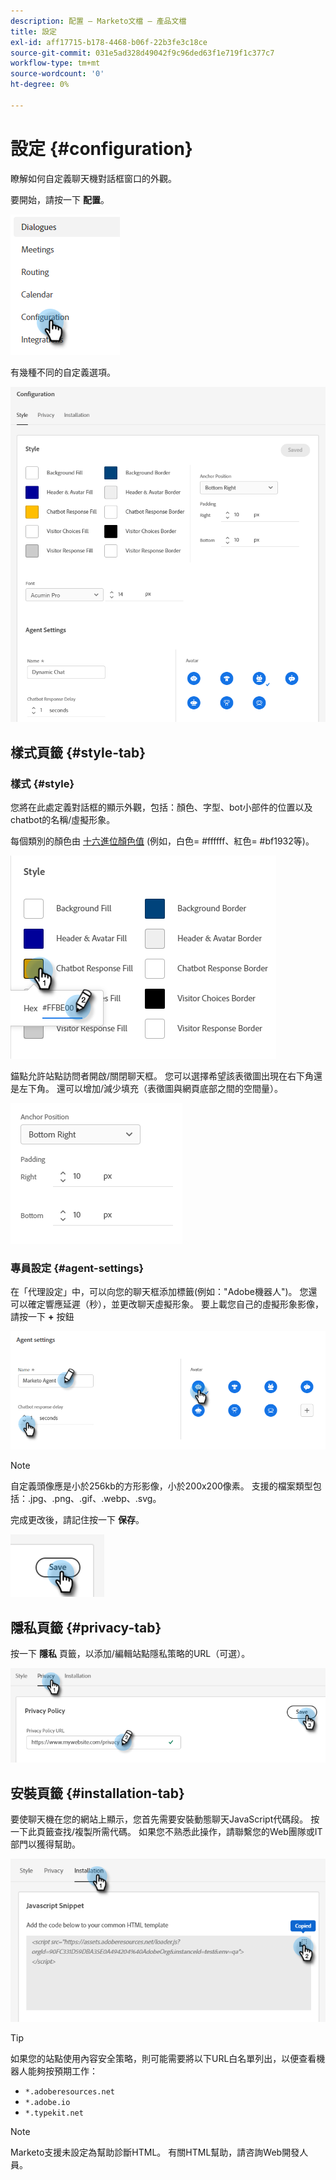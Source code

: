 ```yaml
---
description: 配置 — Marketo文檔 — 產品文檔
title: 設定
exl-id: aff17715-b178-4468-b06f-22b3fe3c18ce
source-git-commit: 031e5ad328d49042f9c96ded63f1e719f1c377c7
workflow-type: tm+mt
source-wordcount: '0'
ht-degree: 0%

---
```


# 設定 {#configuration}

瞭解如何自定義聊天機對話框窗口的外觀。

要開始，請按一下 **配置**。

![](assets/configuration-1.png)

有幾種不同的自定義選項。

![](assets/configuration-2.png)

## 樣式頁籤 {#style-tab}

### 樣式 {#style}

您將在此處定義對話框的顯示外觀，包括：顏色、字型、bot小部件的位置以及chatbot的名稱/虛擬形象。

每個類別的顏色由 [十六進位顏色值](https://color.adobe.com/create/color-wheel) (例如，白色= #ffffff、紅色= #bf1932等)。

![](assets/configuration-3.png)

錨點允許站點訪問者開啟/關閉聊天框。 您可以選擇希望該表徵圖出現在右下角還是左下角。 還可以增加/減少填充（表徵圖與網頁底部之間的空間量）。

![](assets/configuration-4.png)

### 專員設定 {#agent-settings}

在「代理設定」中，可以向您的聊天框添加標籤(例如：&quot;Adobe機器人&quot;)。 您還可以確定響應延遲（秒），並更改聊天虛擬形象。 要上載您自己的虛擬形象影像，請按一下 **+** 按鈕

![](assets/configuration-5.png)

>[!NOTE]
>
>自定義頭像應是小於256kb的方形影像，小於200x200像素。 支援的檔案類型包括：.jpg、.png、.gif、.webp、.svg。

完成更改後，請記住按一下 **保存**。

![](assets/configuration-6.png)

## 隱私頁籤 {#privacy-tab}

按一下 **隱私** 頁籤，以添加/編輯站點隱私策略的URL（可選）。

![](assets/configuration-7.png)

## 安裝頁籤 {#installation-tab}

要使聊天機在您的網站上顯示，您首先需要安裝動態聊天JavaScript代碼段。 按一下此頁籤查找/複製所需代碼。 如果您不熟悉此操作，請聯繫您的Web團隊或IT部門以獲得幫助。

![](assets/configuration-8.png)

>[!TIP]
>
>如果您的站點使用內容安全策略，則可能需要將以下URL白名單列出，以便查看機器人能夠按預期工作：
>
>* `*.adoberesources.net`
>* `*.adobe.io`
>* `*.typekit.net`


>[!NOTE]
>
>Marketo支援未設定為幫助診斷HTML。 有關HTML幫助，請咨詢Web開發人員。
